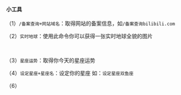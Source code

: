 #### 小工具

（1）`/备案查询+网站域名`：取得网站的备案信息，如`/备案查询bilibili.com`  

（2）`实时地球`：使用此命令你可以获得一张实时地球全貌的图片

​    

（3）`星座运势`：取得你今天的星座运势

（4）`设定星座+星座名`：设定你的星座 如：`设定星座双鱼座`

（6）